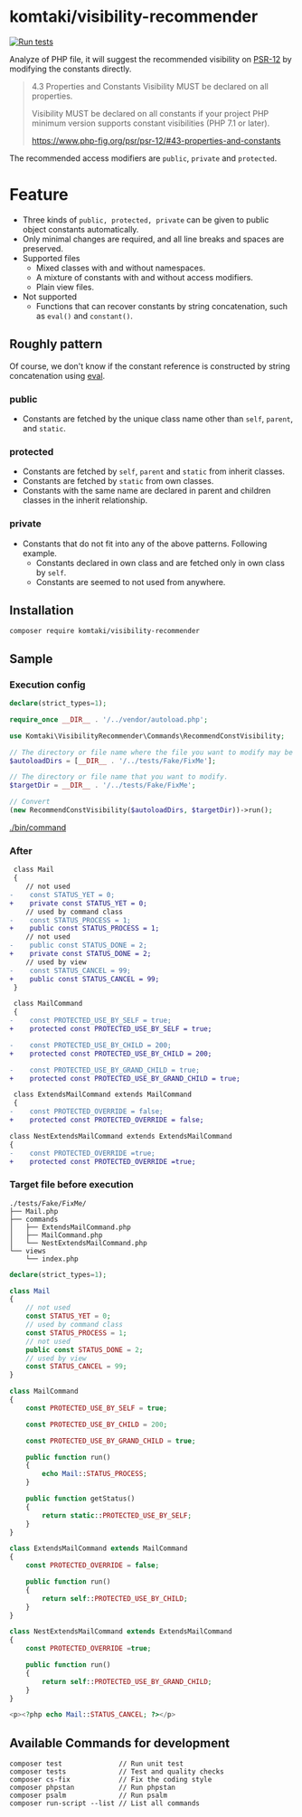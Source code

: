 # komtaki/visibility-recommender

[![Run tests](https://github.com/komtaki/visibility-recommender/workflows/Run%20tests/badge.svg)](https://github.com/komtaki/visibility-recommender/actions?query=workflow%3A%22Run+tests%22)

Analyze of PHP file, it will suggest the recommended visibility on [PSR-12](https://www.php-fig.org/psr/psr-12/) by modifying the constants directly.

>4.3 Properties and Constants
> Visibility MUST be declared on all properties.
>
>Visibility MUST be declared on all constants if your project PHP minimum version supports constant visibilities (PHP 7.1 or later).
>
> https://www.php-fig.org/psr/psr-12/#43-properties-and-constants

The recommended access modifiers are `public`, `private` and `protected`.

# Feature

- Three kinds of `public, protected, private` can be given to public object constants automatically.
- Only minimal changes are required, and all line breaks and spaces are preserved.
- Supported files
    - Mixed classes with and without namespaces.
    - A mixture of constants with and without access modifiers.
    - Plain view files.
- Not supported
    - Functions that can recover constants by string concatenation, such as `eval()` and `constant()`.

## Roughly pattern

Of course, we don't know if the constant reference is constructed by string concatenation using [eval](https://www.php.net/manual/ja/function.eval.php).

### public

- Constants are fetched by the unique class name other than `self`, `parent`, and `static`.

### protected

- Constants are fetched by `self`, `parent` and `static` from inherit classes.
- Constants are fetched by `static` from own classes.
- Constants with the same name are declared in parent and  children classes in the inherit relationship.

### private

- Constants that do not fit into any of the above patterns. Following example.
  - Constants declared in own class and are fetched only in own class by `self`.
  - Constants are seemed to not used from anywhere.

## Installation

    composer require komtaki/visibility-recommender

## Sample

### Execution config

```php
declare(strict_types=1);

require_once __DIR__ . '/../vendor/autoload.php';

use Komtaki\VisibilityRecommender\Commands\RecommendConstVisibility;

// The directory or file name where the file you want to modify may be used.
$autoloadDirs = [__DIR__ . '/../tests/Fake/FixMe'];

// The directory or file name that you want to modify.
$targetDir = __DIR__ . '/../tests/Fake/FixMe';

// Convert
(new RecommendConstVisibility($autoloadDirs, $targetDir))->run();
```

[./bin/command](./bin/command)

### After

```diff
 class Mail
 {
    // not used
-    const STATUS_YET = 0;
+    private const STATUS_YET = 0;
    // used by command class
-    const STATUS_PROCESS = 1;
+    public const STATUS_PROCESS = 1;
    // not used
-    public const STATUS_DONE = 2;
+    private const STATUS_DONE = 2;
    // used by view
-    const STATUS_CANCEL = 99;
+    public const STATUS_CANCEL = 99;
 }

 class MailCommand
 {
-    const PROTECTED_USE_BY_SELF = true;
+    protected const PROTECTED_USE_BY_SELF = true;

-    const PROTECTED_USE_BY_CHILD = 200;
+    protected const PROTECTED_USE_BY_CHILD = 200;

-    const PROTECTED_USE_BY_GRAND_CHILD = true;
+    protected const PROTECTED_USE_BY_GRAND_CHILD = true;

 class ExtendsMailCommand extends MailCommand
 {
-    const PROTECTED_OVERRIDE = false;
+    protected const PROTECTED_OVERRIDE = false;

class NestExtendsMailCommand extends ExtendsMailCommand
{
-    const PROTECTED_OVERRIDE =true;
+    protected const PROTECTED_OVERRIDE =true;

```

### Target file before execution


```
./tests/Fake/FixMe/
├── Mail.php
├── commands
│   ├── ExtendsMailCommand.php
│   ├── MailCommand.php
│   └── NestExtendsMailCommand.php
└── views
    └── index.php
```

```php
declare(strict_types=1);

class Mail
{
    // not used
    const STATUS_YET = 0;
    // used by command class
    const STATUS_PROCESS = 1;
    // not used
    public const STATUS_DONE = 2;
    // used by view
    const STATUS_CANCEL = 99;
}

```

```php
class MailCommand
{
    const PROTECTED_USE_BY_SELF = true;

    const PROTECTED_USE_BY_CHILD = 200;

    const PROTECTED_USE_BY_GRAND_CHILD = true;

    public function run()
    {
        echo Mail::STATUS_PROCESS;
    }

    public function getStatus()
    {
        return static::PROTECTED_USE_BY_SELF;
    }
}
```

```php
class ExtendsMailCommand extends MailCommand
{
    const PROTECTED_OVERRIDE = false;

    public function run()
    {
        return self::PROTECTED_USE_BY_CHILD;
    }
}
```

```php
class NestExtendsMailCommand extends ExtendsMailCommand
{
    const PROTECTED_OVERRIDE =true;

    public function run()
    {
        return self::PROTECTED_USE_BY_GRAND_CHILD;
    }
}
```

```php
<p><?php echo Mail::STATUS_CANCEL; ?></p>
```

## Available Commands for development

    composer test              // Run unit test
    composer tests             // Test and quality checks
    composer cs-fix            // Fix the coding style
    composer phpstan           // Run phpstan
    composer psalm             // Run psalm
    composer run-script --list // List all commands

